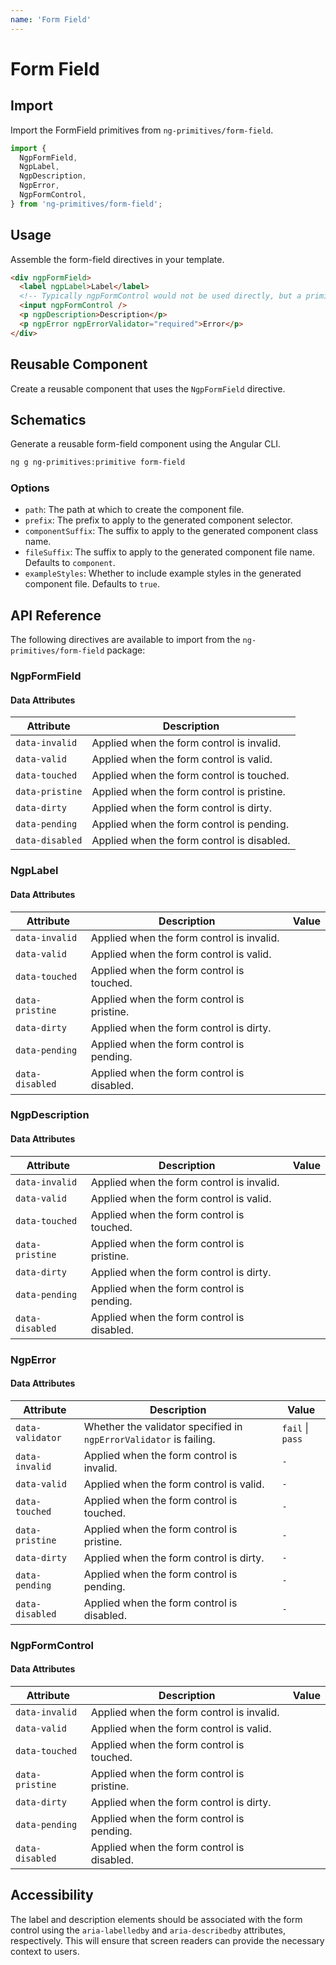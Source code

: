 ```yaml
---
name: 'Form Field'
---
```


# Form Field

<docs-example name="form-field"></docs-example>

## Import

Import the FormField primitives from `ng-primitives/form-field`.

```ts
import {
  NgpFormField,
  NgpLabel,
  NgpDescription,
  NgpError,
  NgpFormControl,
} from 'ng-primitives/form-field';
```

## Usage

Assemble the form-field directives in your template.

```html
<div ngpFormField>
  <label ngpLabel>Label</label>
  <!-- Typically ngpFormControl would not be used directly, but a primitive like ngpInput would be used instead -->
  <input ngpFormControl />
  <p ngpDescription>Description</p>
  <p ngpError ngpErrorValidator="required">Error</p>
</div>
```

## Reusable Component

Create a reusable component that uses the `NgpFormField` directive.

<docs-snippet name="form-field"></docs-snippet>

## Schematics

Generate a reusable form-field component using the Angular CLI.

```bash npm
ng g ng-primitives:primitive form-field
```

### Options

- `path`: The path at which to create the component file.
- `prefix`: The prefix to apply to the generated component selector.
- `componentSuffix`: The suffix to apply to the generated component class name.
- `fileSuffix`: The suffix to apply to the generated component file name. Defaults to `component`.
- `exampleStyles`: Whether to include example styles in the generated component file. Defaults to `true`.

## API Reference

The following directives are available to import from the `ng-primitives/form-field` package:

### NgpFormField

<api-docs name="NgpFormField"></api-docs>

#### Data Attributes

| Attribute       | Description                                |
| --------------- | ------------------------------------------ |
| `data-invalid`  | Applied when the form control is invalid.  |
| `data-valid`    | Applied when the form control is valid.    |
| `data-touched`  | Applied when the form control is touched.  |
| `data-pristine` | Applied when the form control is pristine. |
| `data-dirty`    | Applied when the form control is dirty.    |
| `data-pending`  | Applied when the form control is pending.  |
| `data-disabled` | Applied when the form control is disabled. |

### NgpLabel

<api-docs name="NgpLabel"></api-docs>

#### Data Attributes

| Attribute       | Description                                | Value |
| --------------- | ------------------------------------------ | ----- |
| `data-invalid`  | Applied when the form control is invalid.  |
| `data-valid`    | Applied when the form control is valid.    |
| `data-touched`  | Applied when the form control is touched.  |
| `data-pristine` | Applied when the form control is pristine. |
| `data-dirty`    | Applied when the form control is dirty.    |
| `data-pending`  | Applied when the form control is pending.  |
| `data-disabled` | Applied when the form control is disabled. |

### NgpDescription

<api-docs name="NgpDescription"></api-docs>

#### Data Attributes

| Attribute       | Description                                | Value |
| --------------- | ------------------------------------------ | ----- |
| `data-invalid`  | Applied when the form control is invalid.  |
| `data-valid`    | Applied when the form control is valid.    |
| `data-touched`  | Applied when the form control is touched.  |
| `data-pristine` | Applied when the form control is pristine. |
| `data-dirty`    | Applied when the form control is dirty.    |
| `data-pending`  | Applied when the form control is pending.  |
| `data-disabled` | Applied when the form control is disabled. |

### NgpError

<api-docs name="NgpError"></api-docs>

#### Data Attributes

| Attribute        | Description                                                        | Value            |
| ---------------- | ------------------------------------------------------------------ | ---------------- |
| `data-validator` | Whether the validator specified in `ngpErrorValidator` is failing. | `fail` \| `pass` |
| `data-invalid`   | Applied when the form control is invalid.                          | `-`              |
| `data-valid`     | Applied when the form control is valid.                            | `-`              |
| `data-touched`   | Applied when the form control is touched.                          | `-`              |
| `data-pristine`  | Applied when the form control is pristine.                         | `-`              |
| `data-dirty`     | Applied when the form control is dirty.                            | `-`              |
| `data-pending`   | Applied when the form control is pending.                          | `-`              |
| `data-disabled`  | Applied when the form control is disabled.                         | `-`              |

### NgpFormControl

<api-docs name="NgpFormControl"></api-docs>

#### Data Attributes

| Attribute       | Description                                | Value |
| --------------- | ------------------------------------------ | ----- |
| `data-invalid`  | Applied when the form control is invalid.  |
| `data-valid`    | Applied when the form control is valid.    |
| `data-touched`  | Applied when the form control is touched.  |
| `data-pristine` | Applied when the form control is pristine. |
| `data-dirty`    | Applied when the form control is dirty.    |
| `data-pending`  | Applied when the form control is pending.  |
| `data-disabled` | Applied when the form control is disabled. |

## Accessibility

The label and description elements should be associated with the form control using the `aria-labelledby` and `aria-describedby` attributes, respectively. This will ensure that screen readers can provide the necessary context to users.
